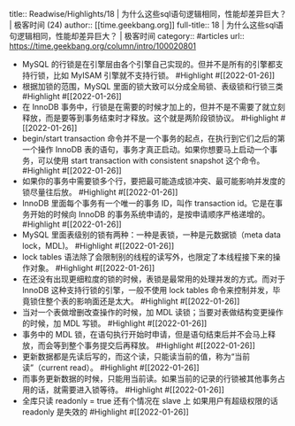 title:: Readwise/Highlights/18 | 为什么这些sql语句逻辑相同，性能却差异巨大？ | 极客时间 (24)
author:: [[time.geekbang.org]]
full-title:: 18 | 为什么这些sql语句逻辑相同，性能却差异巨大？ | 极客时间
category:: #articles
url:: https://time.geekbang.org/column/intro/100020801

- MySQL 的行锁是在引擎层由各个引擎自己实现的。但并不是所有的引擎都支持行锁，比如 MyISAM 引擎就不支持行锁。 #Highlight #[[2022-01-26]]
- 根据加锁的范围，MySQL 里面的锁大致可以分成全局锁、表级锁和行锁三类 #Highlight #[[2022-01-26]]
- 在 InnoDB 事务中，行锁是在需要的时候才加上的，但并不是不需要了就立刻释放，而是要等到事务结束时才释放。这个就是两阶段锁协议。 #Highlight #[[2022-01-26]]
- begin/start transaction 命令并不是一个事务的起点，在执行到它们之后的第一个操作 InnoDB 表的语句，事务才真正启动。如果你想要马上启动一个事务，可以使用 start transaction with consistent snapshot 这个命令。 #Highlight #[[2022-01-26]]
- 如果你的事务中需要锁多个行，要把最可能造成锁冲突、最可能影响并发度的锁尽量往后放。 #Highlight #[[2022-01-26]]
- InnoDB 里面每个事务有一个唯一的事务 ID，叫作 transaction id。它是在事务开始的时候向 InnoDB 的事务系统申请的，是按申请顺序严格递增的。 #Highlight #[[2022-01-26]]
- MySQL 里面表级别的锁有两种：一种是表锁，一种是元数据锁（meta data lock，MDL)。 #Highlight #[[2022-01-26]]
- lock tables 语法除了会限制别的线程的读写外，也限定了本线程接下来的操作对象。 #Highlight #[[2022-01-26]]
- 在还没有出现更细粒度的锁的时候，表锁是最常用的处理并发的方式。而对于 InnoDB 这种支持行锁的引擎，一般不使用 lock tables 命令来控制并发，毕竟锁住整个表的影响面还是太大。 #Highlight #[[2022-01-26]]
- 当对一个表做增删改查操作的时候，加 MDL 读锁；当要对表做结构变更操作的时候，加 MDL 写锁。 #Highlight #[[2022-01-26]]
- 事务中的 MDL 锁，在语句执行开始时申请，但是语句结束后并不会马上释放，而会等到整个事务提交后再释放。 #Highlight #[[2022-01-26]]
- 更新数据都是先读后写的，而这个读，只能读当前的值，称为“当前读”（current read）。 #Highlight #[[2022-01-26]]
- 而事务更新数据的时候，只能用当前读。如果当前的记录的行锁被其他事务占用的话，就需要进入锁等待。 #Highlight #[[2022-01-26]]
- 全库只读  readonly = true 还有个情况在 slave 上 如果用户有超级权限的话  readonly 是失效的 #Highlight #[[2022-01-26]]